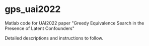 # gps_uai2022
Matlab code for UAI2022 paper "Greedy Equivalence Search in the Presence of Latent Confounders"

Detailed descriptions and instructions to follow.

